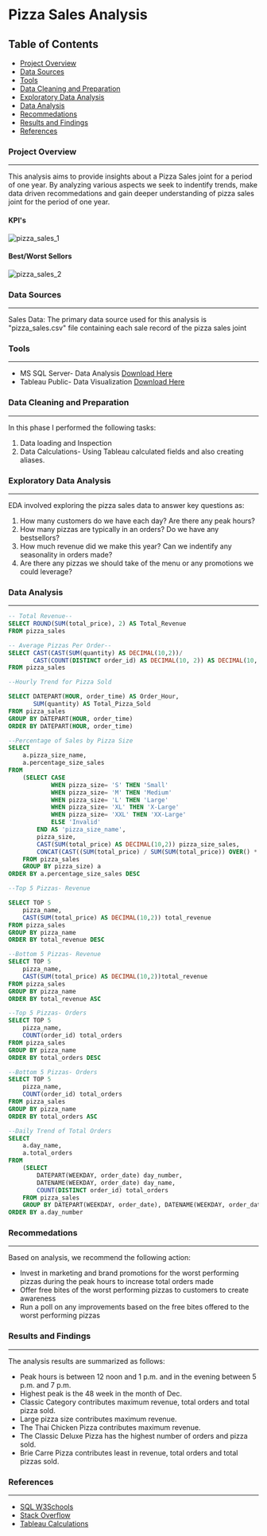 # Pizza Sales Analysis

## Table of Contents
- [Project Overview](#project-overview)
- [Data Sources](#data-sources)
- [Tools](#tools)
- [Data Cleaning and Preparation](#data-cleaning-and-preparation)
- [Exploratory Data Analysis](#exploratory-data-analysis)
- [Data Analysis](#data-analysis)
- [Recommedations](#recommedations)
- [Results and Findings](#results-and-findings)
- [References](#references)

### Project Overview
---
This analysis aims to provide insights about a Pizza Sales joint for a period of one year. By analyzing various aspects we seek to indentify trends, make data driven recommedations and gain deeper understanding of pizza sales joint for the period of one year.

#### KPI's
![pizza_sales_1](https://github.com/Joendege/Pizza-Sales-Tableau-Report/assets/123901910/44589923-335e-4d34-a802-96c1042d0f20)

#### Best/Worst Sellors

![pizza_sales_2](https://github.com/Joendege/Pizza-Sales-Tableau-Report/assets/123901910/050b2aee-810c-473a-96e5-e222eae17b1c)


### Data Sources
---
Sales Data: The primary data source used for this analysis is "pizza_sales.csv" file containing each sale record of the pizza sales joint

### Tools
---
- MS SQL Server- Data Analysis [Download Here](https://www.microsoft.com)
- Tableau Public- Data Visualization [Download Here](https://www.tableau.com/products/desktop/download)

### Data Cleaning and Preparation
---
In this phase I performed the following tasks:
 1. Data loading and Inspection
 2. Data Calculations- Using Tableau calculated fields and also creating aliases.


### Exploratory Data Analysis
---
EDA involved exploring the pizza sales data to answer key questions as:
1. How many customers do we have each day? Are there any peak hours?
2. How many pizzas are typically in an orders? Do we have any bestsellors?
3. How much revenue did we make this year? Can we indentify any seasonality in orders made?
4. Are there any pizzas we should take of the menu or any promotions we could leverage?


### Data Analysis
---
```SQL
-- Total Revenue--
SELECT ROUND(SUM(total_price), 2) AS Total_Revenue
FROM pizza_sales
```
```SQL
-- Average Pizzas Per Order--
SELECT CAST(CAST(SUM(quantity) AS DECIMAL(10,2))/ 
	   CAST(COUNT(DISTINCT order_id) AS DECIMAL(10, 2)) AS DECIMAL(10, 2)) AS Avg_Pizza_Per_Order
FROM pizza_sales
```
```SQL
--Hourly Trend for Pizza Sold

SELECT DATEPART(HOUR, order_time) AS Order_Hour, 
	   SUM(quantity) AS Total_Pizza_Sold 
FROM pizza_sales
GROUP BY DATEPART(HOUR, order_time)
ORDER BY DATEPART(HOUR, order_time)
```
```SQL
--Percentage of Sales by Pizza Size
SELECT 
	a.pizza_size_name, 
	a.percentage_size_sales 
FROM
	(SELECT CASE
			WHEN pizza_size= 'S' THEN 'Small'
			WHEN pizza_size= 'M' THEN 'Medium'
			WHEN pizza_size= 'L' THEN 'Large'
			WHEN pizza_size= 'XL' THEN 'X-Large'
			WHEN pizza_size= 'XXL' THEN 'XX-Large'
			ELSE 'Invalid'
		END AS 'pizza_size_name',
		pizza_size,
		CAST(SUM(total_price) AS DECIMAL(10,2)) pizza_size_sales,
		CONCAT(CAST((SUM(total_price) / SUM(SUM(total_price)) OVER() * 100) AS DECIMAL(10,2)), '%') percentage_size_sales
	FROM pizza_sales
	GROUP BY pizza_size) a
ORDER BY a.percentage_size_sales DESC
```
```SQL
--Top 5 Pizzas- Revenue

SELECT TOP 5
	pizza_name, 
	CAST(SUM(total_price) AS DECIMAL(10,2)) total_revenue 
FROM pizza_sales
GROUP BY pizza_name
ORDER BY total_revenue DESC
```
```SQL
--Bottom 5 Pizzas- Revenue
SELECT TOP 5
	pizza_name, 
	CAST(SUM(total_price) AS DECIMAL(10,2))total_revenue 
FROM pizza_sales
GROUP BY pizza_name
ORDER BY total_revenue ASC
```
```SQL
--Top 5 Pizzas- Orders
SELECT TOP 5 
	pizza_name, 
	COUNT(order_id) total_orders
FROM pizza_sales
GROUP BY pizza_name
ORDER BY total_orders DESC
```
```SQL
--Bottom 5 Pizzas- Orders
SELECT TOP 5 
	pizza_name, 
	COUNT(order_id) total_orders
FROM pizza_sales
GROUP BY pizza_name
ORDER BY total_orders ASC
```
```SQL
--Daily Trend of Total Orders
SELECT 
	a.day_name, 
	a.total_orders 
FROM
	(SELECT 
		DATEPART(WEEKDAY, order_date) day_number,
		DATENAME(WEEKDAY, order_date) day_name,
		COUNT(DISTINCT order_id) total_orders
	FROM pizza_sales
	GROUP BY DATEPART(WEEKDAY, order_date), DATENAME(WEEKDAY, order_date)) a
ORDER BY a.day_number
```

### Recommedations
---
Based on analysis, we recommend the following action:
- Invest in marketing and brand promotions for the worst performing pizzas during the peak hours to increase total orders made
- Offer free bites of the worst performing pizzas to customers to create awareness
- Run a poll on any improvements based on the free bites offered to the worst performing pizzas


### Results and Findings
---
The analysis results are summarized as follows:
- Peak hours is between 12 noon and 1 p.m. and in the evening between 5 p.m. and 7 p.m.
- Highest peak is the 48 week in the month of Dec.
- Classic Category contributes maximum revenue, total orders and total pizza sold.
- Large pizza size contributes maximum revenue.
- The Thai Chicken Pizza contributes maximum revenue.
- The Classic Deluxe Pizza has the highest number of orders and pizza sold.
- Brie Carre Pizza contributes least in revenue, total orders and total pizzas sold.


### References
---
- [SQL W3Schools](https://www.w3schools.com/sql/default.asp)
- [Stack Overflow](https://stackoverflow.com/)
- [Tableau Calculations](https://help.tableau.com/current/pro/desktop/en-us/calculations_calculatedfields_create.htm)
